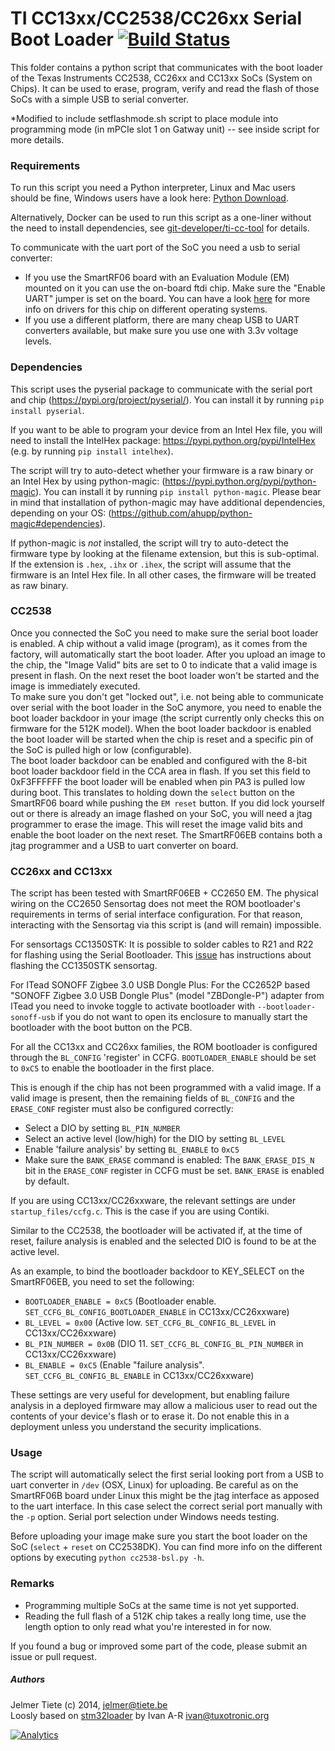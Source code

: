 TI CC13xx/CC2538/CC26xx Serial Boot Loader [![Build Status](https://travis-ci.org/JelmerT/cc2538-bsl.svg?branch=master)](https://travis-ci.org/JelmerT/cc2538-bsl)
==========================================

This folder contains a python script that communicates with the boot loader of the Texas Instruments CC2538, CC26xx and CC13xx SoCs (System on Chips).
It can be used to erase, program, verify and read the flash of those SoCs with a simple USB to serial converter.

*Modified to include setflashmode.sh script to place module into programming mode (in mPCIe slot 1 on Gatway unit) -- see inside script for more details.


### Requirements

To run this script you need a Python interpreter, Linux and Mac users should be fine, Windows users have a look here: [Python Download][python].

Alternatively, Docker can be used to run this script as a one-liner without the need to install dependencies, see [git-developer/ti-cc-tool](https://github.com/git-developer/ti-cc-tool) for details.

To communicate with the uart port of the SoC you need a usb to serial converter:
* If you use the SmartRF06 board with an Evaluation Module (EM) mounted on it you can use the on-board ftdi chip. Make sure the "Enable UART" jumper is set on the board. You can have a look [here][contiki cc2538dk] for more info on drivers for this chip on different operating systems.
* If you use a different platform, there are many cheap USB to UART converters available, but make sure you use one with 3.3v voltage levels.

### Dependencies

This script uses the pyserial package to communicate with the serial port and chip (https://pypi.org/project/pyserial/). You can install it by running `pip install pyserial`.

If you want to be able to program your device from an Intel Hex file, you will need to install the IntelHex package: https://pypi.python.org/pypi/IntelHex (e.g. by running `pip install intelhex`).

The script will try to auto-detect whether your firmware is a raw binary or an Intel Hex by using python-magic:
(https://pypi.python.org/pypi/python-magic). You can install it by running `pip install python-magic`. Please bear in mind that installation of python-magic may have additional dependencies, depending on your OS: (https://github.com/ahupp/python-magic#dependencies).

If python-magic is _not_ installed, the script will try to auto-detect the firmware type by looking at the filename extension, but this is sub-optimal. If the extension is `.hex`, `.ihx` or `.ihex`, the script will assume that the firmware is an Intel Hex file. In all other cases, the firmware will be treated as raw binary.

### CC2538

Once you connected the SoC you need to make sure the serial boot loader is enabled. A chip without a valid image (program), as it comes from the factory, will automatically start the boot loader. After you upload an image to the chip, the "Image Valid" bits are set to 0 to indicate that a valid image is present in flash. On the next reset the boot loader won't be started and the image is immediately executed.   
To make sure you don't get "locked out", i.e. not being able to communicate over serial with the boot loader in the SoC anymore, you need to enable the boot loader backdoor in your image (the script currently only checks this on firmware for the 512K model). When the boot loader backdoor is enabled the boot loader will be started when the chip is reset and a specific pin of the SoC is pulled high or low (configurable).   
The boot loader backdoor can be enabled and configured with the 8-bit boot loader backdoor field in the CCA area in flash. If you set this field to 0xF3FFFFFF the boot loader will be enabled when pin PA3 is pulled low during boot. This translates to holding down the `select` button on the SmartRF06 board while pushing the `EM reset` button.
If you did lock yourself out or there is already an image flashed on your SoC, you will need a jtag programmer to erase the image. This will reset the image valid bits and enable the boot loader on the next reset. The SmartRF06EB contains both a jtag programmer and a USB to uart converter on board.

### CC26xx and CC13xx

The script has been tested with SmartRF06EB + CC2650 EM. The physical wiring on the CC2650 Sensortag does not meet the ROM bootloader's requirements in terms of serial interface configuration. For that reason, interacting with the Sensortag via this script is (and will remain) impossible.

For sensortags CC1350STK:
It is possible to solder cables to R21 and R22 for flashing using the Serial Bootloader. This [issue] has instructions about flashing the CC1350STK sensortag.

For ITead SONOFF Zigbee 3.0 USB Dongle Plus:
For the CC2652P based "SONOFF Zigbee 3.0 USB Dongle Plus" (model "ZBDongle-P") adapter from ITead you need to invoke toggle to activate bootloader with `--bootloader-sonoff-usb` if you do not want to open its enclosure to manually start the bootloader with the boot button on the PCB.

For all the CC13xx and CC26xx families, the ROM bootloader is configured through the `BL_CONFIG` 'register' in CCFG. `BOOTLOADER_ENABLE` should be set to `0xC5` to enable the bootloader in the first place.

This is enough if the chip has not been programmed with a valid image. If a valid image is present, then the remaining fields of `BL_CONFIG` and the `ERASE_CONF` register must also be configured correctly:

* Select a DIO by setting `BL_PIN_NUMBER`
* Select an active level (low/high) for the DIO by setting `BL_LEVEL`
* Enable 'failure analysis' by setting `BL_ENABLE` to `0xC5`
* Make sure the `BANK_ERASE` command is enabled: The `BANK_ERASE_DIS_N` bit in the `ERASE_CONF` register in CCFG must be set. `BANK_ERASE` is enabled by default.

If you are using CC13xx/CC26xxware, the relevant settings are under `startup_files/ccfg.c`. This is the case if you are using Contiki.

Similar to the CC2538, the bootloader will be activated if, at the time of reset, failure analysis is enabled and the selected DIO is found to be at the active level.

As an example, to bind the bootloader backdoor to KEY_SELECT on the SmartRF06EB, you need to set the following:

* `BOOTLOADER_ENABLE = 0xC5` (Bootloader enable. `SET_CCFG_BL_CONFIG_BOOTLOADER_ENABLE` in CC13xx/CC26xxware)
* `BL_LEVEL = 0x00` (Active low. `SET_CCFG_BL_CONFIG_BL_LEVEL` in CC13xx/CC26xxware)
* `BL_PIN_NUMBER = 0x0B` (DIO 11. `SET_CCFG_BL_CONFIG_BL_PIN_NUMBER` in CC13xx/CC26xxware)
* `BL_ENABLE = 0xC5` (Enable "failure analysis". `SET_CCFG_BL_CONFIG_BL_ENABLE` in CC13xx/CC26xxware)

These settings are very useful for development, but enabling failure analysis in a deployed firmware may allow a malicious user to read out the contents of your device's flash or to erase it. Do not enable this in a deployment unless you understand the security implications.

### Usage

The script will automatically select the first serial looking port from a USB to uart converter in `/dev` (OSX, Linux) for uploading. Be careful as on the SmartRF06B board under Linux this might be the jtag interface as apposed to the uart interface. In this case select the correct serial port manually with the `-p` option. Serial port selection under Windows needs testing.

Before uploading your image make sure you start the boot loader on the SoC (`select` + `reset` on CC2538DK).
You can find more info on the different options by executing `python cc2538-bsl.py -h`.

### Remarks

* Programming multiple SoCs at the same time is not yet supported.
* Reading the full flash of a 512K chip takes a really long time, use the length option to only read what you're interested in for now.

If you found a bug or improved some part of the code, please submit an issue or pull request.

##### Authors
Jelmer Tiete (c) 2014, <jelmer@tiete.be>   
Loosly based on [stm32loader] by Ivan A-R <ivan@tuxotronic.org>   

[![Analytics](https://ga-beacon.appspot.com/UA-3496907-10/JelmerT/cc2538-bsl?pixel)](https://github.com/igrigorik/ga-beacon)

[python]: http://www.python.org/download/ "Python Download"
[contiki cc2538dk]: https://github.com/contiki-os/contiki/tree/master/platform/cc2538dk "Contiki CC2538DK readme"
[stm32loader]: https://github.com/jsnyder/stm32loader "stm32loader"
[issue]: https://github.com/JelmerT/cc2538-bsl/issues/78 "issue"
